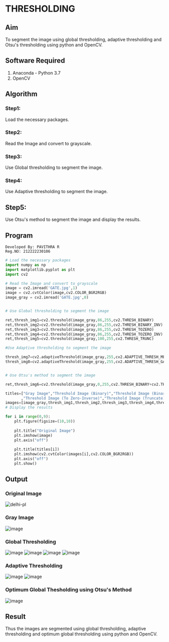# THRESHOLDING
## Aim
To segment the image using global thresholding, adaptive thresholding and Otsu's thresholding using python and OpenCV.

## Software Required
1. Anaconda - Python 3.7
2. OpenCV

## Algorithm
### Step1:
Load the necessary packages.
### Step2:
Read the Image and convert to grayscale.
### Step3:
Use Global thresholding to segment the image.
### Step4:
Use Adaptive thresholding to segment the image.
## Step5:
Use Otsu's method to segment the image and display the results.

## Program
```
Developed By: PAVITHRA R     
Reg.NO: 212222230106
```

```python
# Load the necessary packages
import numpy as np
import matplotlib.pyplot as plt
import cv2

# Read the Image and convert to grayscale
image = cv2.imread('GATE.jpg',1)
image = cv2.cvtColor(image,cv2.COLOR_BGR2RGB)
image_gray = cv2.imread('GATE.jpg',0)


# Use Global thresholding to segment the image

ret,thresh_img1=cv2.threshold(image_gray,86,255,cv2.THRESH_BINARY)
ret,thresh_img2=cv2.threshold(image_gray,86,255,cv2.THRESH_BINARY_INV)
ret,thresh_img3=cv2.threshold(image_gray,86,255,cv2.THRESH_TOZERO)
ret,thresh_img4=cv2.threshold(image_gray,86,255,cv2.THRESH_TOZERO_INV)
ret,thresh_img5=cv2.threshold(image_gray,100,255,cv2.THRESH_TRUNC)

#Use Adaptive thresholding to segment the image

thresh_img7=cv2.adaptiveThreshold(image_gray,255,cv2.ADAPTIVE_THRESH_MEAN_C,cv2.THRESH_BINARY,11,2)
thresh_img8=cv2.adaptiveThreshold(image_gray,255,cv2.ADAPTIVE_THRESH_GAUSSIAN_C,cv2.THRESH_BINARY,11,2)


# Use Otsu's method to segment the image 

ret,thresh_img6=cv2.threshold(image_gray,0,255,cv2.THRESH_BINARY+cv2.THRESH_OTSU)

titles=["Gray Image","Threshold Image (Binary)","Threshold Image (Binary Inverse)","Threshold Image (To Zero)"
       ,"Threshold Image (To Zero-Inverse)","Threshold Image (Truncate)","Otsu","Adaptive Threshold (Mean)","Adaptive Threshold (Gaussian)"]
images=[image_gray,thresh_img1,thresh_img2,thresh_img3,thresh_img4,thresh_img5,thresh_img6,thresh_img7,thresh_img8]
# Display the results

for i in range(0,9):
    plt.figure(figsize=(10,10))
  
    plt.title("Original Image")
    plt.imshow(image)
    plt.axis("off")
    
    plt.title(titles[i])
    plt.imshow(cv2.cvtColor(images[i],cv2.COLOR_BGR2RGB))
    plt.axis("off")
    plt.show()

```
## Output

### Original Image
![delhi-pl](https://github.com/user-attachments/assets/4b307b3a-fbab-400c-bed0-07c79730980d)
### Gray Image
![image](https://github.com/user-attachments/assets/a246c004-992f-4359-b859-4abb13ad637f)

### Global Thresholding
![image](https://github.com/user-attachments/assets/d5bffb30-01be-4d73-a2e3-119887de689f)
![image](https://github.com/user-attachments/assets/8c9b1fe6-4ce9-4ff5-a227-7d263c47c04a)
![image](https://github.com/user-attachments/assets/a4b4a8eb-0de5-4f60-8738-9a20780435c6)
![image](https://github.com/user-attachments/assets/e2b8a98c-567c-44ff-afac-a7f39ab4b152)

### Adaptive Thresholding
![image](https://github.com/user-attachments/assets/35cef6b2-3a39-4928-bb3a-0f56bef797fa)
![image](https://github.com/user-attachments/assets/e4fca39e-7dca-43b6-a228-d8e00f2169d2)

### Optimum Global Thesholding using Otsu's Method
![image](https://github.com/user-attachments/assets/5e33e7f4-81c2-401a-a171-b0bad663fb67)

## Result
Thus the images are segmented using global thresholding, adaptive thresholding and optimum global thresholding using python and OpenCV.
